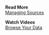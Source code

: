 **Read More**<br/>
[Managing Sources](https://docs.wavefront.com/sources_managing.html)

**Watch Videos**<br/>
[Browse Your Data](https://vmwaretv.vmware.com/media/t/1_ubikydhv/252649793)
